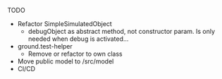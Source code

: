TODO

* Refactor SimpleSimulatedObject
  * debugObject as abstract method, not constructor param. Is only needed when debug is activated...
* ground.test-helper
  * Remove or refactor to own class
* Move public model to /src/model
* CI/CD


